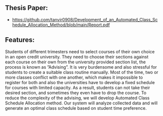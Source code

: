 ## Thesis Paper:
- https://github.com/tanvir0908/Development_of_an_Automated_Class_Schedule_Allocation_Method/blob/main/Report.pdf

## Features:
Students of different trimesters need to select courses of their own choice in an open credit
university. They need to choose their sections against each course on their own from the
university provided section list, the process is known as ”Advising”. It is very burdensome
and also stressful for students to create a suitable class routine manually. Most of the time,
two or more classes conflict with one another, which makes it impossible to register for
both and also the universities have to develop a fixed schedule for courses with limited
capacity. As a result, students can not take their desired section, and sometimes they
even have to drop the course. To reduce the complexity of the advising, we will develop
Automated Class Schedule Allocation method. Our system will analyze collected data
and will generate an optimal class schedule based on student time preference.
